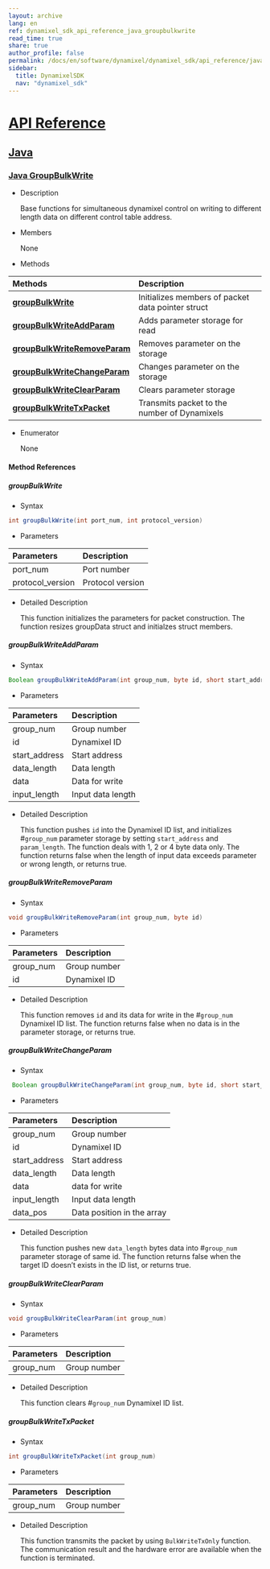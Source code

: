 ```yaml
---
layout: archive
lang: en
ref: dynamixel_sdk_api_reference_java_groupbulkwrite
read_time: true
share: true
author_profile: false
permalink: /docs/en/software/dynamixel/dynamixel_sdk/api_reference/java/java_groupbulkwrite/
sidebar:
  title: DynamixelSDK
  nav: "dynamixel_sdk"
---
```


<div style="counter-reset: h1 4"></div>
<div style="counter-reset: h2 4"></div>
<div style="counter-reset: h3 4"></div>

# [API Reference](#api-reference)

## [Java](#java)

### [Java GroupBulkWrite](#java-groupbulkwrite)

- Description

  Base functions for simultaneous dynamixel control on writing to different length data on different control table address.

- Members

  None


- Methods

| Methods                                                     | Description                                       |
|:------------------------------------------------------------|:--------------------------------------------------|
| **[groupBulkWrite](#groupbulkwrite)**                       | Initializes members of packet data pointer struct |
| **[groupBulkWriteAddParam](#groupbulkwriteaddparam)**       | Adds parameter storage for read                   |
| **[groupBulkWriteRemoveParam](#groupbulkwriteremoveparam)** | Removes parameter on the storage                  |
| **[groupBulkWriteChangeParam](#groupbulkwritechangeparam)** | Changes parameter on the storage                  |
| **[groupBulkWriteClearParam](#groupbulkwriteclearparam)**   | Clears parameter storage                          |
| **[groupBulkWriteTxPacket](#groupbulkwritetxpacket)**       | Transmits packet to the number of Dynamixels      |

- Enumerator

  None

#### Method References

##### groupBulkWrite
- Syntax
``` java
int groupBulkWrite(int port_num, int protocol_version)
```
- Parameters

| Parameters       | Description      |
|:-----------------|:-----------------|
| port_num         | Port number      |
| protocol_version | Protocol version |

- Detailed Description

   This function initializes the parameters for packet construction. The function resizes groupData struct and initialzes struct members.

##### groupBulkWriteAddParam
- Syntax
``` java
Boolean groupBulkWriteAddParam(int group_num, byte id, short start_address, short data_length, int data, short input_length)
```
- Parameters

| Parameters    | Description       |
|:--------------|:------------------|
| group_num     | Group number      |
| id            | Dynamixel ID      |
| start_address | Start address     |
| data_length   | Data length       |
| data          | Data for write    |
| input_length  | Input data length |

- Detailed Description

    This function pushes `id` into the Dynamixel ID list, and initializes #`group_num` parameter storage by setting `start_address` and `param_length`. The function deals with 1, 2 or 4 byte data only. The function returns false when the length of input data exceeds parameter or wrong length, or returns true.   


##### groupBulkWriteRemoveParam
- Syntax
``` java
void groupBulkWriteRemoveParam(int group_num, byte id)
```
- Parameters

| Parameters | Description  |
|:-----------|:-------------|
| group_num  | Group number |
| id         | Dynamixel ID |

- Detailed Description

   This function removes `id` and its data for write in the #`group_num` Dynamixel ID list. The function returns false when no data is in the parameter storage, or returns true.


##### groupBulkWriteChangeParam
- Syntax
``` java
 Boolean groupBulkWriteChangeParam(int group_num, byte id, short start_address, short data_length, int data, short input_length, short data_pos)
```
- Parameters

| Parameters    | Description                |
|:--------------|:---------------------------|
| group_num     | Group number               |
| id            | Dynamixel ID               |
| start_address | Start address              |
| data_length   | Data length                |
| data          | data for write             |
| input_length  | Input data length          |
| data_pos      | Data position in the array |

- Detailed Description

   This function pushes new `data_length` bytes data into #`group_num` parameter storage of same id. The function returns false when the target ID doesn’t exists in the ID list, or returns true.

##### groupBulkWriteClearParam
- Syntax
``` java
void groupBulkWriteClearParam(int group_num)
```
- Parameters

| Parameters | Description  |
|:-----------|:-------------|
| group_num  | Group number |

- Detailed Description

   This function clears #`group_num` Dynamixel ID list.


##### groupBulkWriteTxPacket
- Syntax
``` java
int groupBulkWriteTxPacket(int group_num)
```
- Parameters

| Parameters | Description  |
|:-----------|:-------------|
| group_num  | Group number |

- Detailed Description

   This function transmits the packet by using `BulkWriteTxOnly` function. The communication result and the hardware error are available when the function is terminated.

